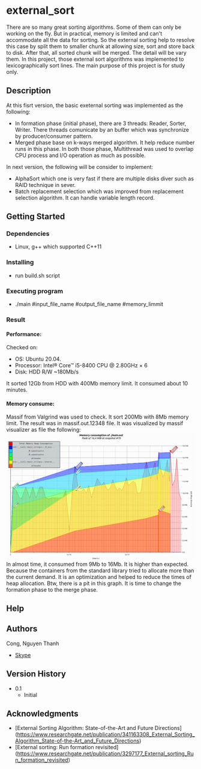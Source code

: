 # external_sort

There are so many great sorting algorithms. Some of them can only be working on the fly. But in practical, memory is limited and can't accommodate all the data for sorting. So the external sorting help to resolve this case by split them to smaller chunk at allowing size, sort and store back to disk. After that, all sorted chunk will be merged. The detail will be vary them.
In this project, those external sort algorithms was implemented to lexicographically sort lines. The main purpose of this project is for study only.

## Description

At this fisrt version, the basic exeternal sorting was implemented as the following:
* In formation phase (initial phase), there are 3 threads: Reader, Sorter, Writer. There threads comunicate by an buffer which was synchronize by producer/consumer pattern.
* Merged phase base on k-ways merged algorithm. It help reduce number runs in this phase.
In both those phase, Multithread was used to overlap CPU process and I/O operation as much as possible.

In next version, the following will be consider to implement:
* AlphaSort which one is very fast if there are multiple disks diver such as RAID technique in sever.
* Batch replacement selection which was improved from replacement selection algorithm. It can handle variable length record.

## Getting Started

### Dependencies

* Linux, g++ which supported C++11

### Installing

* run build.sh script

### Executing program

* ./main #input_file_name #output_file_name #memory_limmit

### Result
#### Performance: 

Checked on:
* OS: Ubuntu 20.04.
* Processor: Intel® Core™ i5-8400 CPU @ 2.80GHz × 6
* Disk: HDD R/W ~180Mb/s
 
It sorted 12Gb from HDD with 400Mb memory limit. It consumed about 10 minutes. 
#### Memory consume: 
Massif from Valgrind was used to check. It sort 200Mb with 8Mb memory limit. The result was in massif.out.12348 file. It was visualized by massif visualizer as file the following:
![](https://github.com/congbk92/external_sort/blob/884590b239f783783d9dfa012cc7603d6d4d6661/img.jpg?raw=true)
In almost time, it consumed from 9Mb to 16Mb. It is higher than expected. Because the containers from the standard library tried to allocate more than the current demand. It is an optimization and helped to reduce the times of heap allocation. Btw, there is a pit in this graph. It is time to change the formation phase to the merge phase.

## Help

## Authors
Cong, Nguyen Thanh
* [Skype](https://join.skype.com/invite/heBkJ18SZeo2)

## Version History

* 0.1
    * Initial

## Acknowledgments

* [External Sorting Algorithm: State-of-the-Art and Future Directions] (https://www.researchgate.net/publication/341163308_External_Sorting_Algorithm_State-of-the-Art_and_Future_Directions)
* [External sorting: Run formation revisited] (https://www.researchgate.net/publication/3297177_External_sorting_Run_formation_revisited)
